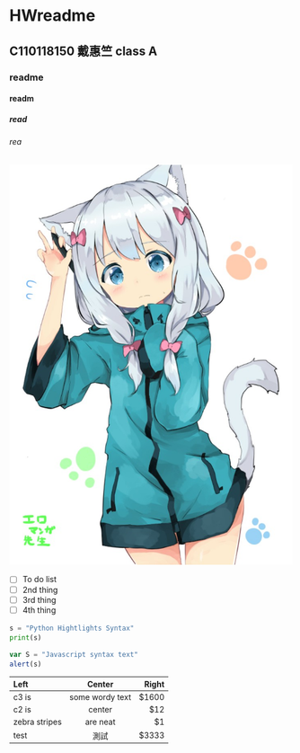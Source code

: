# HWreadme
## C110118150 戴惠竺 class A
### readme
#### readm
##### read
###### rea

![sagiri](00fdf152da8811ea5ddb9736a62a9f25.png 'sagiri')

- [ ] To do list
- [ ] 2nd thing
- [ ] 3rd thing
- [ ] 4th thing

```python
s = "Python Hightlights Syntax"
print(s)
```

```js
var S = "Javascript syntax text"
alert(s)
```

| Left | Center | Right |
|:---- |:------:| -----:|
|c3 is|some wordy text|$1600|
|c2 is|center|$12|
|zebra stripes|are neat|$1|
|test|測試|$3333|
